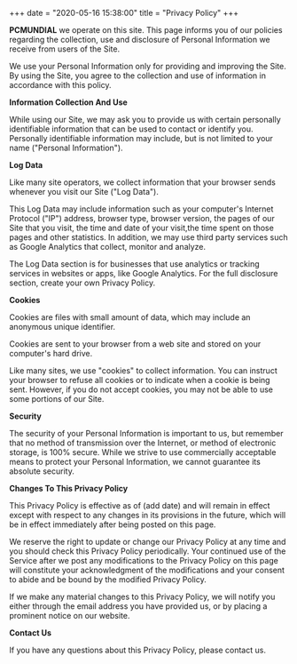 +++
date = "2020-05-16 15:38:00"
title = "Privacy Policy"
+++

**PCMUNDIAL** we operate on this site. This page informs you of our policies regarding the collection, use and disclosure of
Personal Information we receive from users of the Site.

We use your Personal Information only for providing and improving the Site. By using the Site, you
agree to the collection and use of information in accordance with this policy.

**Information Collection And Use**

While using our Site, we may ask you to provide us with certain personally identifiable information
that can be used to contact or identify you. Personally identifiable information may include, but is not
limited to your name ("Personal Information").

**Log Data**

Like many site operators, we collect information that your browser sends whenever you visit our Site ("Log Data").

This Log Data may include information such as your computer's Internet Protocol ("IP") address, browser type, browser version, the pages of our Site that you visit, the time and date of your visit,the time spent on those pages and other statistics.
In addition, we may use third party services such as Google Analytics that collect, monitor and analyze.

The Log Data section is for businesses that use analytics or tracking services in websites or apps, like Google Analytics. For the full disclosure section, create your own Privacy Policy.

**Cookies**

Cookies are files with small amount of data, which may include an anonymous unique identifier.

Cookies are sent to your browser from a web site and stored on your computer's hard drive.

Like many sites, we use "cookies" to collect information. You can instruct your browser to refuse all cookies or to indicate when a cookie is being sent. However, if you do not accept cookies, you may not be able to use some portions of our Site.

**Security**

The security of your Personal Information is important to us, but remember that no method of transmission over the Internet, or method of electronic storage, is 100% secure. While we strive to use commercially acceptable means to protect your Personal Information, we cannot guarantee its absolute security.

**Changes To This Privacy Policy**

This Privacy Policy is effective as of (add date) and will remain in effect except with respect to any changes in its provisions in the future, which will be in effect immediately after being posted on this
page.

We reserve the right to update or change our Privacy Policy at any time and you should check this Privacy Policy periodically. Your continued use of the Service after we post any modifications to the Privacy Policy on this page will constitute your acknowledgment of the modifications and your consent to abide and be bound by the modified Privacy Policy.

If we make any material changes to this Privacy Policy, we will notify you either through the email address you have provided us, or by placing a prominent notice on our website.

**Contact Us**

If you have any questions about this Privacy Policy, please contact us.
